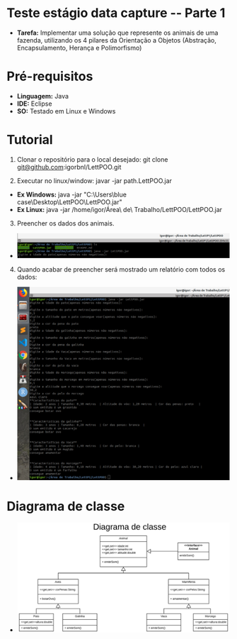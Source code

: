 
# Teste estágio data capture -- Parte 1

- **Tarefa:** Implementar uma solução que represente os animais de uma fazenda, utilizando os 4 pilares da Orientação a Objetos (Abstração, Encapsulamento, Herança e Polimorfismo)

# Pré-requisitos

- **Linguagem:** Java
- **IDE:** Eclipse
- **SO:** Testado em Linux e Windows

# Tutorial

1. Clonar o repositório para o local desejado:
git clone git@github.com:igorbnl/LettPOO.git

2. Executar no linux/window:
javar -jar path\.LettPOO.jar

- **Ex Windows:** java -jar "C:\Users\blue case\Desktop\LettPOO\LettPOO.jar"
- **Ex Linux:** java -jar /home/igor/Área\ de\ Trabalho/LettPOO/LettPOO.jar
 
 
 3. Preencher os dados dos animais.
 - ![](https://github.com/igorbnl/LettPOO/blob/master/exe1.png)
 
 4. Quando acabar de preencher será mostrado um relatório com todos os dados:
  - ![](https://github.com/igorbnl/LettPOO/blob/master/linux.png)
  
  
  # Diagrama de classe
  
  - ![](https://github.com/igorbnl/LettPOO/blob/master/diagramaClasse.png)



